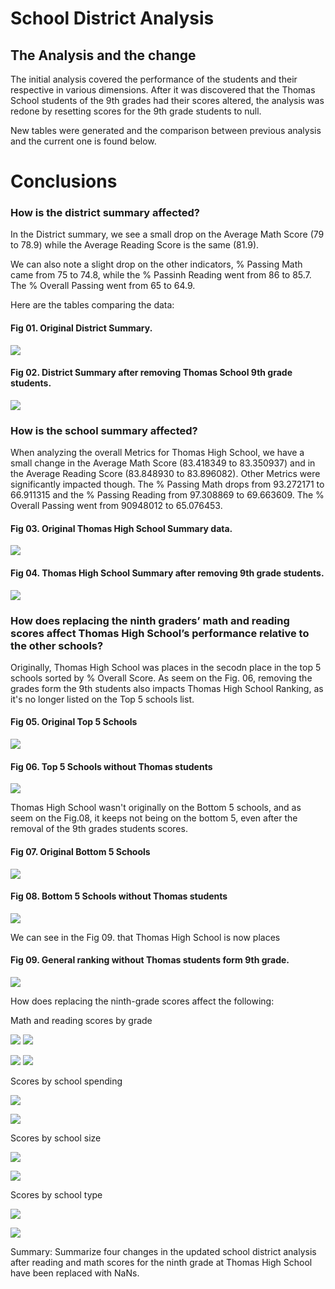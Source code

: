 # School District Analysis

## The Analysis and the change
The initial analysis covered the performance of the students and their respective in various dimensions. After it was discovered that the Thomas School students of the 9th grades had their scores altered, the analysis was redone by resetting scores for the 9th grade students to null.

New tables were generated and the comparison between previous analysis and the current one is found below.

# Conclusions

### How is the district summary affected?

In the District summary, we see a small drop on the Average Math Score (79 to 78.9) while the Average Reading Score is the same (81.9).

We can also note a slight drop on the other indicators, % Passing Math came from 75 to 74.8, while the % Passinh Reading went from 86 to 85.7.
The % Overall Passing went from 65 to 64.9.

Here are the tables comparing the data:

#### Fig 01. Original District Summary.
![](Images/01_district_summary.png)

#### Fig 02. District Summary after removing Thomas School 9th grade students.
![](Images/01_district_summary_new.png)


### How is the school summary affected?

When analyzing the overall Metrics for Thomas High School, we have a small change in the Average Math Score (83.418349 to 83.350937) and in the Average Reading Score (83.848930 to 83.896082). Other Metrics were significantly impacted though. The % Passing Math drops from 93.272171 to 66.911315 and the % Passing Reading from 97.308869 to 69.663609. The % Overall Passing went from 90948012 to 65.076453.

#### Fig 03. Original Thomas High School Summary data.
![](Images/02_school_summary.png)

#### Fig 04. Thomas High School Summary after removing 9th grade students.
![](Images/02_school_summary_new.png)


### How does replacing the ninth graders’ math and reading scores affect Thomas High School’s performance relative to the other schools?

Originally, Thomas High School was places in the secodn place in the top 5 schools sorted by % Overall Score. As seem on the Fig. 06, removing the grades form the 9th students also impacts Thomas High School Ranking, as it's no longer listed on the Top 5 schools list.

#### Fig 05. Original Top 5 Schools
![](Images/03_top_5_schools.png)

#### Fig 06. Top 5 Schools without Thomas students
![](Images/03_top_5_schools_new.png)


Thomas High School wasn't originally on the Bottom 5 schools, and as seem on the Fig.08, it keeps not being on the bottom 5, even after the removal of the 9th grades students scores.

#### Fig 07. Original Bottom 5 Schools
![](Images/04_bottom_5_schools.png)

#### Fig 08. Bottom 5 Schools without Thomas students
![](Images/04_bottom_5_schools_new.png)

We can see in the Fig 09. that Thomas High School is now places 

#### Fig 09. General ranking without Thomas students form 9th grade.
![](Images/04_general_top_schools.png)

How does replacing the ninth-grade scores affect the following:

Math and reading scores by grade

![](Images/05_math_scores_by_grade.png)                            ![](/Images/05_math_scores_by_grade_new.png)

![](Images/06_reading_scores_by_grade.png)                            ![](/Images/06_reading_scores_by_grade_new.png)


Scores by school spending

![](Images/07_score_by_spending_ranges.png)

![](Images/07_score_by_spending_ranges_new.png)


Scores by school size

![](Images/08_score_by_school_size.png)

![](Images/08_score_by_school_size_new.png)



Scores by school type

![](Images/09_score_by_school_type.png)

![](Images/09_score_by_school_type_new.png)


Summary: Summarize four changes in the updated school district analysis after reading and math scores for the ninth grade at Thomas High School have been replaced with NaNs.
